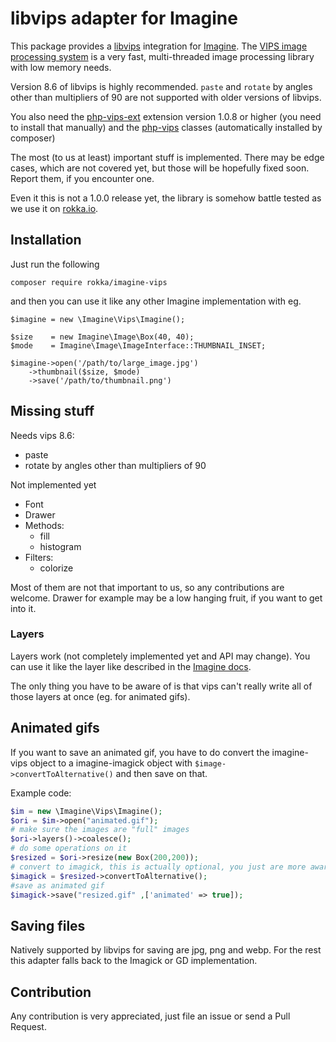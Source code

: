 # libvips adapter for Imagine
 
This package provides a [libvips](https://jcupitt.github.io/libvips/) integration for [Imagine](https://imagine.readthedocs.io/en/latest/). The [VIPS image processing system](https://jcupitt.github.io/libvips/) is a very fast, multi-threaded image processing library with low memory needs.

Version 8.6 of libvips is highly recommended. `paste` and `rotate` by angles other than multipliers of 90 are not supported with older versions of libvips.
 
You also need the [php-vips-ext](https://github.com/jcupitt/php-vips-ext) extension version 1.0.8 or higher (you need to install that manually) and the [php-vips](https://github.com/jcupitt/php-vips) classes (automatically installed by composer)

The most (to us at least) important stuff is implemented. There may be edge cases, which are not covered yet, but those will be hopefully fixed soon. Report them, if you encounter one.

Even it this is not a 1.0.0 release yet, the library is somehow battle tested as we use it on [rokka.io](https://rokka.io).

## Installation
 
Just run the following
 
```
composer require rokka/imagine-vips
```
 
 and then you can use it like any other Imagine implementation with eg.
 
```
$imagine = new \Imagine\Vips\Imagine();

$size    = new Imagine\Image\Box(40, 40);
$mode    = Imagine\Image\ImageInterface::THUMBNAIL_INSET;

$imagine->open('/path/to/large_image.jpg')
    ->thumbnail($size, $mode)
    ->save('/path/to/thumbnail.png')
```
 
## Missing stuff

Needs vips 8.6:

* paste
* rotate by angles other than multipliers of 90

Not implemented yet
 
 * Font
 * Drawer
 * Methods:
   * fill
   * histogram
 * Filters:
   * colorize

Most of them are not that important to us, so any contributions are welcome. Drawer for example may be a low hanging fruit, if you want to get into it.
  
### Layers

Layers work (not completely implemented yet and API may change). You can use it like the layer like described in the [Imagine docs](https://imagine.readthedocs.io/en/latest/usage/layers.html).

The only thing you have to be aware of is that vips can't really write all of those layers at once (eg. for animated gifs).

## Animated gifs

If you want to save an animated gif, you have to do convert the imagine-vips object to a imagine-imagick object with `$image->convertToAlternative()` and then save on that.

Example code:

```php
$im = new \Imagine\Vips\Imagine();
$ori = $im->open("animated.gif");
# make sure the images are "full" images
$ori->layers()->coalesce();
# do some operations on it
$resized = $ori->resize(new Box(200,200));
# convert to imagick, this is actually optional, you just are more aware what you are doing.
$imagick = $resized->convertToAlternative();
#save as animated gif
$imagick->save("resized.gif" ,['animated' => true]);
```

## Saving files

Natively supported by libvips for saving are jpg, png and webp. For the rest this adapter falls back to the Imagick or GD implementation.

## Contribution

Any contribution is very appreciated, just file an issue or send a Pull Request.
 
 